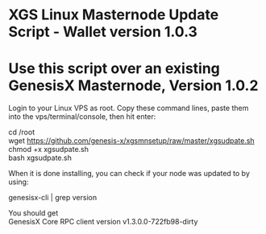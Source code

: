 # XGS Linux Masternode Update Script - Wallet version 1.0.3
# Use this script over an existing GenesisX Masternode, Version 1.0.2

Login to your Linux VPS as root. Copy these command lines, paste them into the vps/terminal/console, then hit enter:  

cd /root  
wget https://github.com/genesis-x/xgsmnsetup/raw/master/xgsudpate.sh  
chmod +x xgsudpate.sh  
bash xgsudpate.sh  

When it is done installing, you can check if your node was updated to by using:

genesisx-cli | grep version  

You should get  
GenesisX Core RPC client version v1.3.0.0-722fb98-dirty
